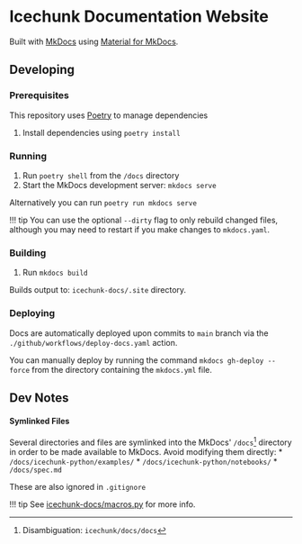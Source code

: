 # Icechunk Documentation Website

Built with [MkDocs](https://www.mkdocs.org/) using [Material for MkDocs](https://squidfunk.github.io/mkdocs-material/).

## Developing

### Prerequisites

This repository uses [Poetry](https://python-poetry.org/) to manage dependencies

1. Install dependencies using `poetry install`

### Running

1. Run `poetry shell` from the `/docs` directory
2. Start the MkDocs development server: `mkdocs serve`

Alternatively you can run `poetry run mkdocs serve`

!!! tip 
    You can use the optional `--dirty` flag to only rebuild changed files, although you may need to restart if you make changes to `mkdocs.yaml`.

### Building

1. Run `mkdocs build`

Builds output to: `icechunk-docs/.site` directory.


### Deploying

Docs are automatically deployed upon commits to `main` branch via the `./github/workflows/deploy-docs.yaml` action.

You can manually deploy by running the command `mkdocs gh-deploy --force` from the directory containing the `mkdocs.yml` file.

## Dev Notes

#### Symlinked Files

Several directories and files are symlinked into the MkDocs' `/docs`[^1] directory in order to be made available to MkDocs. Avoid modifying them directly: 
    * `/docs/icechunk-python/examples/`
    * `/docs/icechunk-python/notebooks/`
    * `/docs/spec.md`

These are also ignored in `.gitignore`

!!! tip 
    See [icechunk-docs/macros.py](./macros.py) for more info.

[^1]: Disambiguation: `icechunk/docs/docs`